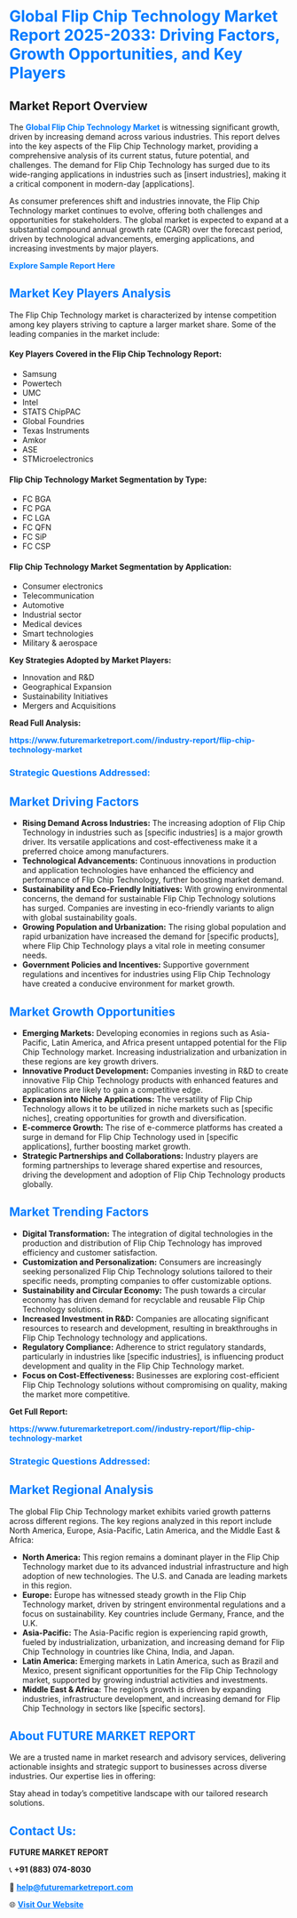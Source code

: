 <h1 style="color: #007BFF;">Global Flip Chip Technology Market Report 2025-2033: Driving Factors, Growth Opportunities, and Key Players</h1>

<section id="overview">
<h2>Market Report Overview</h2>
<p>The <a href="https://www.futuremarketreport.com//industry-report/flip-chip-technology-market" style="color: #007BFF; text-decoration: none;"><strong>Global Flip Chip Technology Market</strong></a> is witnessing significant growth, driven by increasing demand across various industries. This report delves into the key aspects of the Flip Chip Technology market, providing a comprehensive analysis of its current status, future potential, and challenges. The demand for Flip Chip Technology has surged due to its wide-ranging applications in industries such as [insert industries], making it a critical component in modern-day [applications].</p>
<p>As consumer preferences shift and industries innovate, the Flip Chip Technology market continues to evolve, offering both challenges and opportunities for stakeholders. The global market is expected to expand at a substantial compound annual growth rate (CAGR) over the forecast period, driven by technological advancements, emerging applications, and increasing investments by major players.</p>
</section>

<section id="overview">
<p><a href="https://www.futuremarketreport.com//request-sample/reportId=75827" style="color: #007BFF; text-decoration: none;"><strong>Explore Sample Report Here</strong></a></p>
</section>

<section id="key-players">
<h2 style="color: #007BFF;">Market Key Players Analysis</h2>
<p>The Flip Chip Technology market is characterized by intense competition among key players striving to capture a larger market share. Some of the leading companies in the market include:</p>
<h4>Key Players Covered in the Flip Chip Technology Report:</h4>
<ul><li>Samsung</li><li>Powertech</li><li>UMC</li><li>Intel</li><li>STATS ChipPAC</li><li>Global Foundries</li><li>Texas Instruments</li><li>Amkor</li><li>ASE</li><li>STMicroelectronics</li></ul>
<h4>Flip Chip Technology Market Segmentation by Type:</h4>
<ul><li>FC BGA</li><li>FC PGA</li><li>FC LGA</li><li>FC QFN</li><li>FC SiP</li><li>FC CSP</li></ul>

<h4>Flip Chip Technology Market Segmentation by Application:</h4>
<ul><li>Consumer electronics</li><li>Telecommunication</li><li>Automotive</li><li>Industrial sector</li><li>Medical devices</li><li>Smart technologies</li><li>Military &amp; aerospace</li></ul>
<p><strong>Key Strategies Adopted by Market Players:</strong></p>
<ul>
<li>Innovation and R&D</li>
<li>Geographical Expansion</li>
<li>Sustainability Initiatives</li>
<li>Mergers and Acquisitions</li>
</ul>
</section>

<section>
<p><strong>Read Full Analysis: </strong></p><a href="https://www.futuremarketreport.com//industry-report/flip-chip-technology-market" style="color: #007BFF; text-decoration: none;"><strong>https://www.futuremarketreport.com//industry-report/flip-chip-technology-market</strong></a>
<h3 style="color: #007BFF;">Strategic Questions Addressed:</h3>
</section>

<section id="driving-factors">
<h2 style="color: #007BFF;">Market Driving Factors</h2>
<ul>
<li><strong>Rising Demand Across Industries:</strong> The increasing adoption of Flip Chip Technology in industries such as [specific industries] is a major growth driver. Its versatile applications and cost-effectiveness make it a preferred choice among manufacturers.</li>
<li><strong>Technological Advancements:</strong> Continuous innovations in production and application technologies have enhanced the efficiency and performance of Flip Chip Technology, further boosting market demand.</li>
<li><strong>Sustainability and Eco-Friendly Initiatives:</strong> With growing environmental concerns, the demand for sustainable Flip Chip Technology solutions has surged. Companies are investing in eco-friendly variants to align with global sustainability goals.</li>
<li><strong>Growing Population and Urbanization:</strong> The rising global population and rapid urbanization have increased the demand for [specific products], where Flip Chip Technology plays a vital role in meeting consumer needs.</li>
<li><strong>Government Policies and Incentives:</strong> Supportive government regulations and incentives for industries using Flip Chip Technology have created a conducive environment for market growth.</li>
</ul>
</section>

<section id="growth-opportunities">
<h2 style="color: #007BFF;">Market Growth Opportunities</h2>
<ul>
<li><strong>Emerging Markets:</strong> Developing economies in regions such as Asia-Pacific, Latin America, and Africa present untapped potential for the Flip Chip Technology market. Increasing industrialization and urbanization in these regions are key growth drivers.</li>
<li><strong>Innovative Product Development:</strong> Companies investing in R&D to create innovative Flip Chip Technology products with enhanced features and applications are likely to gain a competitive edge.</li>
<li><strong>Expansion into Niche Applications:</strong> The versatility of Flip Chip Technology allows it to be utilized in niche markets such as [specific niches], creating opportunities for growth and diversification.</li>
<li><strong>E-commerce Growth:</strong> The rise of e-commerce platforms has created a surge in demand for Flip Chip Technology used in [specific applications], further boosting market growth.</li>
<li><strong>Strategic Partnerships and Collaborations:</strong> Industry players are forming partnerships to leverage shared expertise and resources, driving the development and adoption of Flip Chip Technology products globally.</li>
</ul>
</section>

<section id="trending-factors">
<h2 style="color: #007BFF;">Market Trending Factors</h2>
<ul>
<li><strong>Digital Transformation:</strong> The integration of digital technologies in the production and distribution of Flip Chip Technology has improved efficiency and customer satisfaction.</li>
<li><strong>Customization and Personalization:</strong> Consumers are increasingly seeking personalized Flip Chip Technology solutions tailored to their specific needs, prompting companies to offer customizable options.</li>
<li><strong>Sustainability and Circular Economy:</strong> The push towards a circular economy has driven demand for recyclable and reusable Flip Chip Technology solutions.</li>
<li><strong>Increased Investment in R&D:</strong> Companies are allocating significant resources to research and development, resulting in breakthroughs in Flip Chip Technology technology and applications.</li>
<li><strong>Regulatory Compliance:</strong> Adherence to strict regulatory standards, particularly in industries like [specific industries], is influencing product development and quality in the Flip Chip Technology market.</li>
<li><strong>Focus on Cost-Effectiveness:</strong> Businesses are exploring cost-efficient Flip Chip Technology solutions without compromising on quality, making the market more competitive.</li>
</ul>
</section>

<section>
<p><strong>Get Full Report: </strong></p><a href="https://www.futuremarketreport.com//industry-report/flip-chip-technology-market" style="color: #007BFF; text-decoration: none;"><strong>https://www.futuremarketreport.com//industry-report/flip-chip-technology-market</strong></a>
<h3 style="color: #007BFF;">Strategic Questions Addressed:</h3>
</section>


<section id="regional-analysis">
<h2 style="color: #007BFF;">Market Regional Analysis</h2>
<p>The global Flip Chip Technology market exhibits varied growth patterns across different regions. The key regions analyzed in this report include North America, Europe, Asia-Pacific, Latin America, and the Middle East & Africa:</p>
<ul>
<li><strong>North America:</strong> This region remains a dominant player in the Flip Chip Technology market due to its advanced industrial infrastructure and high adoption of new technologies. The U.S. and Canada are leading markets in this region.</li>
<li><strong>Europe:</strong> Europe has witnessed steady growth in the Flip Chip Technology market, driven by stringent environmental regulations and a focus on sustainability. Key countries include Germany, France, and the U.K.</li>
<li><strong>Asia-Pacific:</strong> The Asia-Pacific region is experiencing rapid growth, fueled by industrialization, urbanization, and increasing demand for Flip Chip Technology in countries like China, India, and Japan.</li>
<li><strong>Latin America:</strong> Emerging markets in Latin America, such as Brazil and Mexico, present significant opportunities for the Flip Chip Technology market, supported by growing industrial activities and investments.</li>
<li><strong>Middle East & Africa:</strong> The region’s growth is driven by expanding industries, infrastructure development, and increasing demand for Flip Chip Technology in sectors like [specific sectors].</li>
</ul>
</section>

<footer>
<h2 style="color: #007BFF;">About FUTURE MARKET REPORT</h2>
<p>We are a trusted name in market research and advisory services, delivering actionable insights and strategic support to businesses across diverse industries. Our expertise lies in offering:</p>

<p>Stay ahead in today’s competitive landscape with our tailored research solutions.</p>

<h2 style="color: #007BFF;">Contact Us:</h2>
<p><strong>FUTURE MARKET REPORT</strong></p>
<p>📞 <strong>+91 (883) 074-8030</strong></p>
<p>📧 <strong><a href="mailto:help@futuremarketreport.com" style="color: #007BFF;">help@futuremarketreport.com</a></strong></p>
<p>🌐 <strong><a href="https://www.futuremarketreport.com/" style="color: #007BFF;">Visit Our Website</a></strong></p>
</footer>